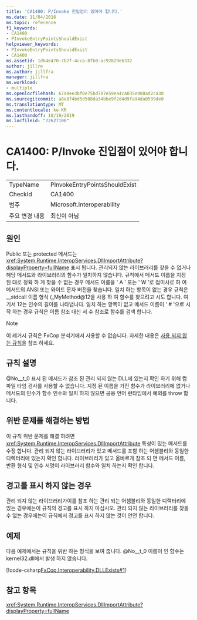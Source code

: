 ```yaml
---
title: 'CA1400: P/Invoke 진입점이 있어야 합니다.'
ms.date: 11/04/2016
ms.topic: reference
f1_keywords:
- CA1400
- PInvokeEntryPointsShouldExist
helpviewer_keywords:
- PInvokeEntryPointsShouldExist
- CA1400
ms.assetid: 1d64e470-7b2f-4cca-8fb0-ac92829e6332
author: jillre
ms.author: jillfra
manager: jillfra
ms.workload:
- multiple
ms.openlocfilehash: 67a8ee3bf0e75bd707e59ea4ca035e980ad2ca38
ms.sourcegitcommit: a8e8f4bd5d508da34bbe9f2d4d9fa94da0539de0
ms.translationtype: MT
ms.contentlocale: ko-KR
ms.lasthandoff: 10/19/2019
ms.locfileid: "72627108"
---
```

# <a name="ca1400-pinvoke-entry-points-should-exist"></a>CA1400: P/Invoke 진입점이 있어야 합니다.

|||
|-|-|
|TypeName|PInvokeEntryPointsShouldExist|
|CheckId|CA1400|
|범주|Microsoft.Interoperability|
|주요 변경 내용|최신이 아님|

## <a name="cause"></a>원인
Public 또는 protected 메서드는 <xref:System.Runtime.InteropServices.DllImportAttribute?displayProperty=fullName> 표시 됩니다. 관리되지 않는 라이브러리를 찾을 수 없거나 해당 메서드와 라이브러리의 함수가 일치하지 않습니다. 규칙에서 메서드 이름을 지정 된 대로 정확 하 게 찾을 수 없는 경우 메서드 이름을 ' A ' 또는 ' W '로 접미사로 하 여 메서드의 ANSI 또는 와이드 문자 버전을 찾습니다. 일치 하는 항목이 없는 경우 규칙은 __stdcall 이름 형식 (_MyMethod@12을 사용 하 여 함수를 찾으려고 시도 합니다. 여기서 12는 인수의 길이를 나타냅니다. 일치 하는 항목이 없고 메서드 이름이 ' # '으로 시작 하는 경우 규칙은 이름 참조 대신 서 수 참조로 함수를 검색 합니다.

> [!NOTE]
> 이 레거시 규칙은 FxCop 분석기에서 사용할 수 없습니다. 자세한 내용은 [사용 되지 않는 규칙](fxcop-rule-port-status.md#deprecated-rules)을 참조 하세요.

## <a name="rule-description"></a>규칙 설명
@No__t_0 표시 된 메서드가 참조 된 관리 되지 않는 DLL에 있는지 확인 하기 위해 컴파일 타임 검사를 사용할 수 없습니다. 지정 된 이름을 가진 함수가 라이브러리에 없거나 메서드의 인수가 함수 인수와 일치 하지 않으면 공용 언어 런타임에서 예외를 throw 합니다.

## <a name="how-to-fix-violations"></a>위반 문제를 해결하는 방법
이 규칙 위반 문제를 해결 하려면 <xref:System.Runtime.InteropServices.DllImportAttribute> 특성이 있는 메서드를 수정 합니다. 관리 되지 않는 라이브러리가 있고 메서드를 포함 하는 어셈블리와 동일한 디렉터리에 있는지 확인 합니다. 라이브러리가 있고 올바르게 참조 되 면 메서드 이름, 반환 형식 및 인수 서명이 라이브러리 함수와 일치 하는지 확인 합니다.

## <a name="when-to-suppress-warnings"></a>경고를 표시 하지 않는 경우
관리 되지 않는 라이브러리가이를 참조 하는 관리 되는 어셈블리와 동일한 디렉터리에 있는 경우에는이 규칙의 경고를 표시 하지 마십시오. 관리 되지 않는 라이브러리를 찾을 수 없는 경우에는이 규칙에서 경고를 표시 하지 않는 것이 안전 합니다.

## <a name="example"></a>예제
다음 예제에서는 규칙을 위반 하는 형식을 보여 줍니다. @No__t_0 이름이 인 함수는 kernel32.dll에서 발생 하지 않습니다.

[!code-csharp[FxCop.Interoperability.DLLExists#1](../code-quality/codesnippet/CSharp/ca1400-p-invoke-entry-points-should-exist_1.cs)]

## <a name="see-also"></a>참고 항목
 <xref:System.Runtime.InteropServices.DllImportAttribute?displayProperty=fullName>
